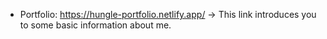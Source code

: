 - Portfolio: https://hungle-portfolio.netlify.app/
  -> This link introduces you to some basic information about me.
